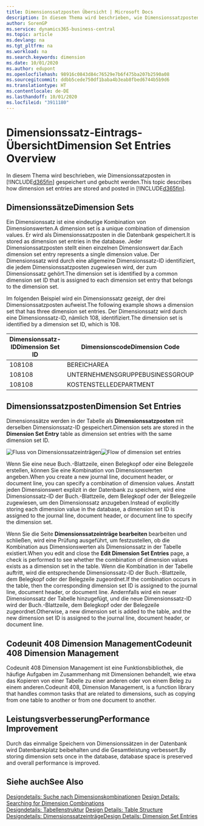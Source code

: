 ```yaml
---
title: Dimensionssatzposten Übersicht | Microsoft Docs
description: In diesem Thema wird beschrieben, wie Dimensionssatzposten in Dynamics 365 gespeichert und gebucht werden.
author: SorenGP
ms.service: dynamics365-business-central
ms.topic: article
ms.devlang: na
ms.tgt_pltfrm: na
ms.workload: na
ms.search.keywords: dimension
ms.date: 10/01/2020
ms.author: edupont
ms.openlocfilehash: 98916c0843d84c76529e7b6f475ba207b2590a08
ms.sourcegitcommit: ddbb5cede750df1baba4b3eab8fbed6744b5b9d6
ms.translationtype: HT
ms.contentlocale: de-DE
ms.lasthandoff: 10/01/2020
ms.locfileid: "3911180"
---
```

# <a name="dimension-set-entries-overview"></a><span data-ttu-id="4c9c9-103">Dimensionssatz-Eintrags-Übersicht</span><span class="sxs-lookup"><span data-stu-id="4c9c9-103">Dimension Set Entries Overview</span></span>
<span data-ttu-id="4c9c9-104">In diesem Thema wird beschrieben, wie Dimensionssatzposten in [!INCLUDE[d365fin](includes/d365fin_md.md)] gespeichert und gebucht werden.</span><span class="sxs-lookup"><span data-stu-id="4c9c9-104">This topic describes how dimension set entries are stored and posted in [!INCLUDE[d365fin](includes/d365fin_md.md)].</span></span>  

## <a name="dimension-sets"></a><span data-ttu-id="4c9c9-105">Dimensionssätze</span><span class="sxs-lookup"><span data-stu-id="4c9c9-105">Dimension Sets</span></span>  
<span data-ttu-id="4c9c9-106">Ein Dimensionssatz ist eine eindeutige Kombination von Dimensionswerten.</span><span class="sxs-lookup"><span data-stu-id="4c9c9-106">A dimension set is a unique combination of dimension values.</span></span> <span data-ttu-id="4c9c9-107">Er wird als Dimensionssatzposten in die Datenbank gespeichert.</span><span class="sxs-lookup"><span data-stu-id="4c9c9-107">It is stored as dimension set entries in the database.</span></span> <span data-ttu-id="4c9c9-108">Jeder Dimensionssatzposten stellt einen einzelnen Dimensionswert dar.</span><span class="sxs-lookup"><span data-stu-id="4c9c9-108">Each dimension set entry represents a single dimension value.</span></span> <span data-ttu-id="4c9c9-109">Der Dimensionssatz wird durch eine allgemeine Dimensionssatz-ID identifiziert, die jedem Dimensionssatzposten zugewiesen wird, der zum Dimensionssatz gehört.</span><span class="sxs-lookup"><span data-stu-id="4c9c9-109">The dimension set is identified by a common dimension set ID that is assigned to each dimension set entry that belongs to the dimension set.</span></span>  

<span data-ttu-id="4c9c9-110">Im folgenden Beispiel wird ein Dimensionssatz gezeigt, der drei Dimensionssatzposten aufweist.</span><span class="sxs-lookup"><span data-stu-id="4c9c9-110">The following example shows a dimension set that has three dimension set entries.</span></span> <span data-ttu-id="4c9c9-111">Der Dimensionssatz wird durch eine Dimensionssatz-ID, nämlich 108, identifiziert.</span><span class="sxs-lookup"><span data-stu-id="4c9c9-111">The dimension set is identified by a dimension set ID, which is 108.</span></span>  

|<span data-ttu-id="4c9c9-112">Dimensionssatz-ID</span><span class="sxs-lookup"><span data-stu-id="4c9c9-112">Dimension Set ID</span></span>|<span data-ttu-id="4c9c9-113">Dimensionscode</span><span class="sxs-lookup"><span data-stu-id="4c9c9-113">Dimension Code</span></span>|<span data-ttu-id="4c9c9-114">Dimensionswertcode</span><span class="sxs-lookup"><span data-stu-id="4c9c9-114">Dimension Value Code</span></span>|<span data-ttu-id="4c9c9-115">Dimensionswertname</span><span class="sxs-lookup"><span data-stu-id="4c9c9-115">Dimension Value Name</span></span>|  
|----------------------|--------------------|--------------------------|--------------------------|  
|<span data-ttu-id="4c9c9-116">108</span><span class="sxs-lookup"><span data-stu-id="4c9c9-116">108</span></span>|<span data-ttu-id="4c9c9-117">BEREICH</span><span class="sxs-lookup"><span data-stu-id="4c9c9-117">AREA</span></span>|<span data-ttu-id="4c9c9-118">70</span><span class="sxs-lookup"><span data-stu-id="4c9c9-118">70</span></span>|<span data-ttu-id="4c9c9-119">Nordamerika</span><span class="sxs-lookup"><span data-stu-id="4c9c9-119">America North</span></span>|  
|<span data-ttu-id="4c9c9-120">108</span><span class="sxs-lookup"><span data-stu-id="4c9c9-120">108</span></span>|<span data-ttu-id="4c9c9-121">UNTERNEHMENSGRUPPE</span><span class="sxs-lookup"><span data-stu-id="4c9c9-121">BUSINESSGROUP</span></span>|<span data-ttu-id="4c9c9-122">POS1</span><span class="sxs-lookup"><span data-stu-id="4c9c9-122">HOME</span></span>|<span data-ttu-id="4c9c9-123">Start</span><span class="sxs-lookup"><span data-stu-id="4c9c9-123">Home</span></span>|  
|<span data-ttu-id="4c9c9-124">108</span><span class="sxs-lookup"><span data-stu-id="4c9c9-124">108</span></span>|<span data-ttu-id="4c9c9-125">KOSTENSTELLE</span><span class="sxs-lookup"><span data-stu-id="4c9c9-125">DEPARTMENT</span></span>|<span data-ttu-id="4c9c9-126">VERKAUF</span><span class="sxs-lookup"><span data-stu-id="4c9c9-126">SALES</span></span>|<span data-ttu-id="4c9c9-127">Verkauf</span><span class="sxs-lookup"><span data-stu-id="4c9c9-127">Sales</span></span>|  

## <a name="dimension-set-entries"></a><span data-ttu-id="4c9c9-128">Dimensionssatzposten</span><span class="sxs-lookup"><span data-stu-id="4c9c9-128">Dimension Set Entries</span></span>  
<span data-ttu-id="4c9c9-129">Dimensionssätze werden in der Tabelle als **Dimensionssatzposten** mit derselben Dimensionssatz-ID gespeichert.</span><span class="sxs-lookup"><span data-stu-id="4c9c9-129">Dimension sets are stored in the **Dimension Set Entry** table as dimension set entries with the same dimension set ID.</span></span>  

<span data-ttu-id="4c9c9-130">![Fluss von Dimensionssatzeinträgen](media/dimensionentrynav7.png "Fluss der Dimensionssatzeinträge")</span><span class="sxs-lookup"><span data-stu-id="4c9c9-130">![Flow of dimension set entries](media/dimensionentrynav7.png "Flow of dimension set entries")</span></span>  

<span data-ttu-id="4c9c9-131">Wenn Sie eine neue Buch.-Blattzeile, einen Belegkopf oder eine Belegzeile erstellen, können Sie eine Kombination von Dimensionswerten angeben.</span><span class="sxs-lookup"><span data-stu-id="4c9c9-131">When you create a new journal line, document header, or document line, you can specify a combination of dimension values.</span></span> <span data-ttu-id="4c9c9-132">Anstatt jeden Dimensionswert explizit in der Datenbank zu speichern, wird eine Dimensionssatz-ID der Buch.-Blattzeile, dem Belegkopf oder der Belegzeile zugewiesen, um den Dimensionssatz anzugeben.</span><span class="sxs-lookup"><span data-stu-id="4c9c9-132">Instead of explicitly storing each dimension value in the database, a dimension set ID is assigned to the journal line, document header, or document line to specify the dimension set.</span></span>  

<span data-ttu-id="4c9c9-133">Wenn Sie die Seite **Dimensionssatzeinträge bearbeiten** bearbeiten und schließen, wird eine Prüfung ausgeführt, um festzustellen, ob die Kombination aus Dimensionswerten als Dimensionssatz in der Tabelle existiert.</span><span class="sxs-lookup"><span data-stu-id="4c9c9-133">When you edit and close the **Edit Dimension Set Entries** page, a check is performed to see whether the combination of dimension values exists as a dimension set in the table.</span></span> <span data-ttu-id="4c9c9-134">Wenn die Kombination in der Tabelle auftritt, wird die entsprechende Dimensionssatz-ID der Buch.-Blattzeile, dem Belegkopf oder der Belegzeile zugeordnet.</span><span class="sxs-lookup"><span data-stu-id="4c9c9-134">If the combination occurs in the table, then the corresponding dimension set ID is assigned to the journal line, document header, or document line.</span></span> <span data-ttu-id="4c9c9-135">Andernfalls wird ein neuer Dimensionssatz der Tabelle hinzugefügt, und die neue Dimensionssatz-ID wird der Buch.-Blattzeile, dem Belegkopf oder der Belegzeile zugeordnet.</span><span class="sxs-lookup"><span data-stu-id="4c9c9-135">Otherwise, a new dimension set is added to the table, and the new dimension set ID is assigned to the journal line, document header, or document line.</span></span>

## <a name="codeunit-408-dimension-management"></a><span data-ttu-id="4c9c9-136">Codeunit 408 Dimension Management</span><span class="sxs-lookup"><span data-stu-id="4c9c9-136">Codeunit 408 Dimension Management</span></span>
<span data-ttu-id="4c9c9-137">Codeunit 408 Dimension Management ist eine Funktionsbibliothek, die häufige Aufgaben im Zusammenhang mit Dimensionen behandelt, wie etwa das Kopieren von einer Tabelle zu einer anderen oder von einem Beleg zu einem anderen.</span><span class="sxs-lookup"><span data-stu-id="4c9c9-137">Codeunit 408, Dimension Management, is a function library that handles common tasks that are related to dimensions, such as copying from one table to another or from one document to another.</span></span>

## <a name="performance-improvement"></a><span data-ttu-id="4c9c9-138">Leistungsverbesserung</span><span class="sxs-lookup"><span data-stu-id="4c9c9-138">Performance Improvement</span></span>  
<span data-ttu-id="4c9c9-139">Durch das einmalige Speichern von Dimensionssätzen in der Datenbank wird Datenbankplatz beibehalten und die Gesamtleistung verbessert.</span><span class="sxs-lookup"><span data-stu-id="4c9c9-139">By storing dimension sets once in the database, database space is preserved and overall performance is improved.</span></span>  

## <a name="see-also"></a><span data-ttu-id="4c9c9-140">Siehe auch</span><span class="sxs-lookup"><span data-stu-id="4c9c9-140">See Also</span></span>  
<span data-ttu-id="4c9c9-141">[Designdetails: Suche nach Dimensionskombinationen](design-details-searching-for-dimension-combinations.md) </span><span class="sxs-lookup"><span data-stu-id="4c9c9-141">[Design Details: Searching for Dimension Combinations](design-details-searching-for-dimension-combinations.md) </span></span>  
<span data-ttu-id="4c9c9-142">[Designdetails: Tabellenstruktur](design-details-table-structure.md) </span><span class="sxs-lookup"><span data-stu-id="4c9c9-142">[Design Details: Table Structure](design-details-table-structure.md) </span></span>  
[<span data-ttu-id="4c9c9-143">Designdetails: Dimensionssatzeinträge</span><span class="sxs-lookup"><span data-stu-id="4c9c9-143">Design Details: Dimension Set Entries</span></span>](design-details-dimension-set-entries.md)   
